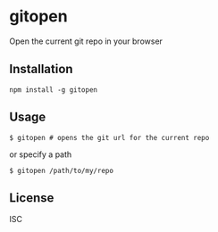 # gitopen
Open the current git repo in your browser

## Installation

```
npm install -g gitopen
```

## Usage

```
$ gitopen # opens the git url for the current repo
```

or specify a path

```
$ gitopen /path/to/my/repo
```

## License

ISC
